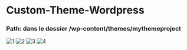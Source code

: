 # Custom-Theme-Wordpress
### Path: dans le dossier /wp-content/themes/mythemeproject

![1](https://github.com/Formation-Wordpress/Custom-Theme-Wordpress/assets/107623849/dc00c6b2-541d-4f7f-bae8-5d92644a3dc4)
![2](https://github.com/Formation-Wordpress/Custom-Theme-Wordpress/assets/107623849/f9d8d68d-9c3e-47aa-8827-817bae51fd07)
![3](https://github.com/Formation-Wordpress/Custom-Theme-Wordpress/assets/107623849/5547a831-93d4-4b8d-bf61-408680056080)
![4](https://github.com/Formation-Wordpress/Custom-Theme-Wordpress/assets/107623849/e28d36e6-1c1d-4b4b-97cd-762c2b019547)



